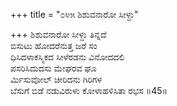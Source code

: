 +++
title = "೦೪೫ ಶಿಶುವನಾರೋ ಸೀಳ್ದು"

+++
ಶಿಶುವನಾರೋ ಸೀಳ್ದು ತಿನ್ನದೆ   
ಬಿಸುಟು ಹೋದರೆನುತ್ತ ಜರೆ ಸಂ  
ಧಿಸಿದಳಾಕಸ್ಮಿಕದ ಸೀಳೆರಡನು ವಿನೋದದಲಿ   
ಪಸರಿಸಿದುದಸು ಮೇಘರವ ಘೂ  
ರ್ಮಿಸುವೋಲ್ ಚೀರಿದನು ಗಿರಿಗಳ   
ಬೆಸುಗೆ ಬಿಡೆ ನಡುವಿರುಳು ಕೋಳಾಹಳಿಸಿತಾ ರಭಸ     ॥45॥
